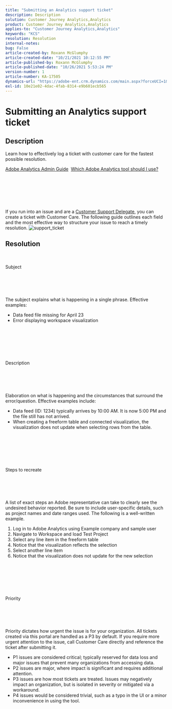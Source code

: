 ```yaml
---
title: "Submitting an Analytics support ticket"
description: Description
solution: Customer Journey Analytics,Analytics
product: Customer Journey Analytics,Analytics
applies-to: "Customer Journey Analytics,Analytics"
keywords: "KCS"
resolution: Resolution
internal-notes: 
bug: False
article-created-by: Roxann McGlumphy
article-created-date: "10/21/2021 10:12:55 PM"
article-published-by: Roxann McGlumphy
article-published-date: "10/26/2021 5:53:24 PM"
version-number: 1
article-number: KA-17505
dynamics-url: "https://adobe-ent.crm.dynamics.com/main.aspx?forceUCI=1&pagetype=entityrecord&etn=knowledgearticle&id=11a39905-bc32-ec11-b6e5-000d3a5ba97a"
exl-id: 10e21e02-4dac-4fab-8314-e9b601ecb565
---
```

# Submitting an Analytics support ticket

## Description


Learn how to effectively log a ticket with customer care for the fastest possible resolution.



[Adobe Analytics Admin Guide](https://docs.adobe.com/help/en/analytics/admin/home.html)  [Which Adobe Analytics tool should I use?](https://docs.adobe.com/help/en/analytics/admin/admin-overview/which-analytics-tool.html)


<br><br><br><br> <br><br>
If you run into an issue and are a [Customer Support Delegate](https://helpx.adobe.com/experience-cloud/supported-users.html), you can create a ticket with Customer Care. The following guide outlines each field and the most effective way to structure your issue to reach a timely resolution.
![support_ticket](https://helpx.adobe.com/content/dam/help/en/analytics/kb/submitting-an-analytics-support-ticket/jcr:content/main-pars/image/support_ticket.png "support_ticket")

## Resolution

<br><br>Subject<br><br><br><br> <br><br>
The subject explains what is happening in a single phrase. Effective examples:

- Data feed file missing for April 23
- Error displaying workspace visualization

<br><br><br><br> <br><br>Description<br><br><br><br> <br><br>
Elaboration on what is happening and the circumstances that surround the error/question. Effective examples include:

- Data feed (ID: 1234) typically arrives by 10:00 AM. It is now 5:00 PM and the file still has not arrived.
- When creating a freeform table and connected visualization, the visualization does not update when selecting rows from the table.

<br><br><br><br> <br><br>Steps to recreate<br><br><br><br> <br><br>
A list of exact steps an Adobe representative can take to clearly see the undesired behavior reported. Be sure to include user-specific details, such as project names and date ranges used. The following is a well-written example.

1. Log in to Adobe Analytics using Example company and sample user
2. Navigate to Workspace and load Test Project
3. Select any line item in the freeform table
4. Notice that the visualization reflects the selection
5. Select another line item
6. Notice that the visualization does not update for the new selection

<br><br><br><br> <br><br>Priority<br><br><br><br> <br><br>
Priority dictates how urgent the issue is for your organization. All tickets created via this portal are handled as a P3 by default. If you require more urgent attention to the issue, call Customer Care directly and reference the ticket after submitting it.

- P1 issues are considered critical; typically reserved for data loss and major issues that prevent many organizations from accessing data.
- P2 issues are major, where impact is significant and requires additional attention.
- P3 issues are how most tickets are treated. Issues may negatively impact an organization, but is isolated in severity or mitigated via a workaround.
- P4 issues would be considered trivial, such as a typo in the UI or a minor inconvenience in using the tool.

<br><br><br><br>

